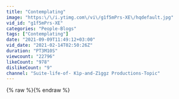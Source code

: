 ```yaml
---
title: "Contemplating"
image: "https:\/\/i.ytimg.com\/vi\/g1f5mPrs-XE\/hqdefault.jpg"
vid_id: "g1f5mPrs-XE"
categories: "People-Blogs"
tags: ["Contemplating"]
date: "2021-09-09T11:49:12+03:00"
vid_date: "2021-02-14T02:50:26Z"
duration: "PT3M10S"
viewcount: "22796"
likeCount: "978"
dislikeCount: "9"
channel: "Suite-life-of- Kìp-and-Zìggz Productions-Topic"
---
```

{% raw %}{% endraw %}
